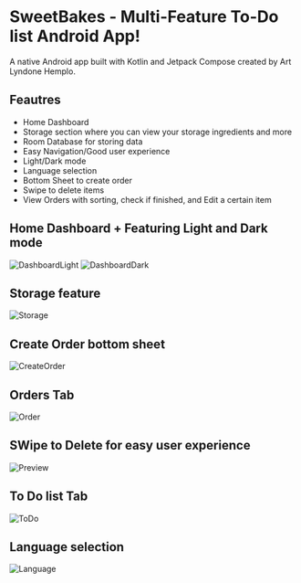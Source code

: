 # SweetBakes - Multi-Feature To-Do list Android App!

A native Android app built with Kotlin and Jetpack Compose created by Art Lyndone Hemplo.

## Feautres
- Home Dashboard
- Storage section where you can view your storage ingredients and more
- Room Database for storing data
- Easy Navigation/Good user experience
- Light/Dark mode
- Language selection
- Bottom Sheet to create order
- Swipe to delete items
- View Orders with sorting, check if finished, and Edit a certain item

## Home Dashboard + Featuring Light and Dark mode
![DashboardLight](app/screenshots/Home_dashboard.png)
![DashboardDark](app/screenshots/Light_Darkmode_feature.png)

## Storage feature
![Storage](app/screenshots/Storage.png)

## Create Order bottom sheet
![CreateOrder](app/screenshots/createOrder.png)

## Orders Tab
![Order](app/screenshots/Orders.png)

## SWipe to Delete for easy user experience
![Preview](app/screenshots/deletion.gif)

## To Do list Tab
![ToDo](app/screenshots/ToDo.png)

## Language selection
![Language](app/screenshots/Language.png)
